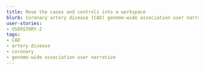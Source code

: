 ```yaml
---
title: Move the cases and controls into a workspace
blurb: Coronary artery disease (CAD) genome-wide association user narrative
user-stories:
- USERSTORY-2
tags:
- CAD
- artery disease
- coronary
- genome-wide association user narrative
---
```

